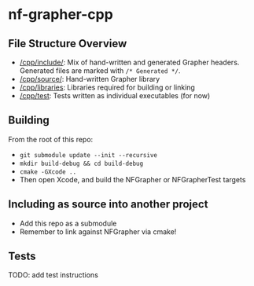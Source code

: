 nf-grapher-cpp
==============

File Structure Overview
-----------------------

- [/cpp/include/](/cpp/include/): Mix of hand-written and generated Grapher headers. Generated files are marked with `/* Generated */`.
- [/cpp/source/](/cpp/include/): Hand-written Grapher library
- [/cpp/libraries](/cpp/libraries): Libraries required for building or linking
- [/cpp/test](/cpp/test): Tests written as individual executables (for now)

Building
--------

From the root of this repo:

- `git submodule update --init --recursive`
- `mkdir build-debug && cd build-debug`
- `cmake -GXcode ..`
- Then open Xcode, and build the NFGrapher or NFGrapherTest targets

Including as source into another project
----------------------------------------

- Add this repo as a submodule
- Remember to link against NFGrapher via cmake!


Tests
-----

TODO: add test instructions